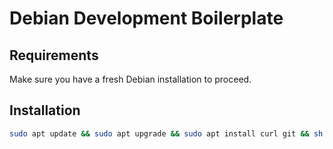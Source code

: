 # Debian Development Boilerplate

## Requirements
Make sure you have a fresh Debian installation to proceed.

## Installation
```bash
sudo apt update && sudo apt upgrade && sudo apt install curl git && sh -c "$(curl -fsSL https://github.com/DanielAtKrypton/debian-dev-boilerplate/raw/master/src/install_script.sh)"
```